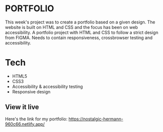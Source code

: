 # PORTFOLIO

This week's project was to create a portfolio based on a given design. The website is built on HTML and CSS and the focus has been on web accessibility.
A portfolio project with HTML and CSS to follow a strict design from FIGMA. Needs to contain responsiveness, crossbrowser testing and accessibility.

# Tech
* HTML5
* CSS3
* Accessibility & accessibility testing
* Responsive design


## View it live
Here's the link for my portfolio: 
https://nostalgic-hermann-960c66.netlify.app/